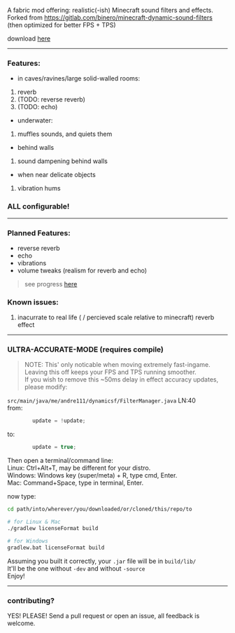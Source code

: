 A fabric mod offering: realistic(-ish) Minecraft sound filters and effects.  
Forked from https://gitlab.com/binero/minecraft-dynamic-sound-filters (then optimized for better FPS + TPS)  

download [here](https://gitlab.com/mikenrafter1/mc-dyn-sfx/-/releases)

---

### Features:

- in caves/ravines/large solid-walled rooms:
1. reverb
2. (TODO: reverse reverb)
3. (TODO: echo)

- underwater:
1. muffles sounds, and quiets them

- behind walls
1. sound dampening behind walls

- when near delicate objects
1. vibration hums

### **ALL configurable!**

---

### Planned Features:

- reverse reverb  
- echo  
- vibrations  
- volume tweaks (realism for reverb and echo)

> see progress [here](https://gitlab.com/mikenrafter1/mc-dyn-sfx/-/milestones)


### Known issues:
1. inacurrate to real life ( / percieved scale relative to minecraft) reverb effect

---

### ULTRA-ACCURATE-MODE (requires compile)

> NOTE: This' only noticable when moving extremely fast-ingame.
> Leaving this off keeps your FPS and TPS running smoother.  
> If you wish to remove this ~50ms delay in effect accuracy updates, please modify:

`src/main/java/me/andre111/dynamicsf/FilterManager.java`   LN:40  
from:
```java
        update = !update;
```
to:
```java
        update = true;
```

Then open a terminal/command line:  
Linux: Ctrl+Alt+T, may be different for your distro.  
Windows: Windows key (super/meta) + R, type cmd, Enter.  
Mac: Command+Space, type in terminal, Enter.  

now type:
```sh
cd path/into/wherever/you/downloaded/or/cloned/this/repo/to

# for Linux & Mac
./gradlew licenseFormat build

# for Windows
gradlew.bat licenseFormat build
```
Assuming you built it correctly, your `.jar` file will be in `build/lib/`  
It'll be the one without `-dev` and without `-source`  
Enjoy!

---

### contributing?
YES! PLEASE! Send a pull request or open an issue, all feedback is welcome.
